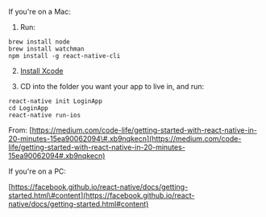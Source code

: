 If you're on a Mac:

1. Run:

```
brew install node
brew install watchman
npm install -g react-native-cli
```

2. [Install Xcode](https://itunes.apple.com/us/app/xcode/id497799835?mt=12)

3. CD into the folder you want your app to live in, and run:
```
react-native init LoginApp 
cd LoginApp 
react-native run-ios
```

From: [https://medium.com/code-life/getting-started-with-react-native-in-20-minutes-15ea90062094\#.xb9nqkecn](https://medium.com/code-life/getting-started-with-react-native-in-20-minutes-15ea90062094#.xb9nqkecn)



If you're on a PC:

[https://facebook.github.io/react-native/docs/getting-started.html\#content](https://facebook.github.io/react-native/docs/getting-started.html#content)

